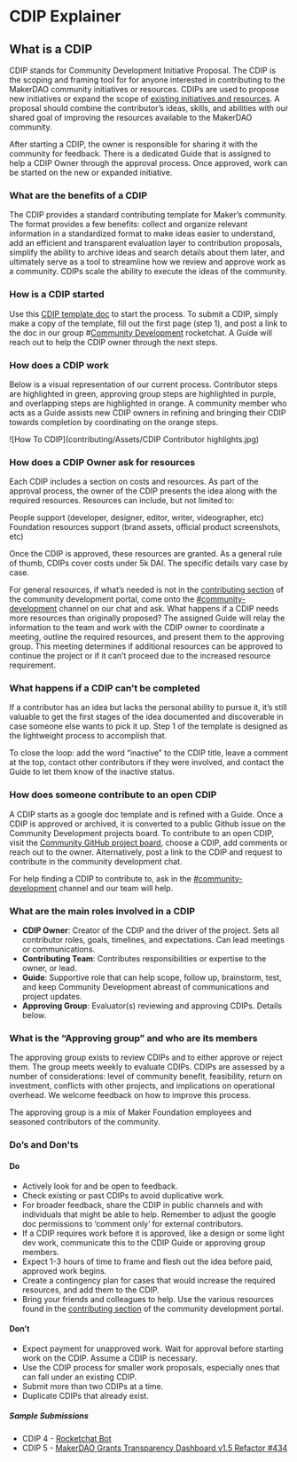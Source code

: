# CDIP Explainer

## What is a CDIP

CDIP stands for Community Development Initiative Proposal. The CDIP is the scoping and framing tool for for anyone interested in contributing to the MakerDAO community initiatives or resources. CDIPs are used to propose new initiatives or expand the scope of [existing initiatives and resources](https://community-development.makerdao.com/). A proposal should combine the contributor’s ideas, skills, and abilities with our shared goal of improving the resources available to the MakerDAO community.

After starting a CDIP, the owner is responsible for sharing it with the community for feedback. There is a dedicated Guide that is assigned to help a CDIP Owner through the approval process. Once approved, work can be started on the new or expanded initiative.

### What are the benefits of a CDIP

The CDIP provides a standard contributing template for Maker’s community. The format provides a few benefits: collect and organize relevant information in a standardized format to make ideas easier to understand, add an efficient and transparent evaluation layer to contribution proposals, simplify the ability to archive ideas and search details about them later, and ultimately serve as a tool to streamline how we review and approve work as a community. CDIPs scale the ability to execute the ideas of the community.

### How is a CDIP started

Use this [CDIP template doc](http://bit.ly/Comm_Dev_CDIP) to start the process. To submit a CDIP, simply make a copy of the template, fill out the first page (step 1), and post a link to the doc in our group #[Community Development](https://chat.makerdao.com/channel/community-development) rocketchat. A Guide will reach out to help the CDIP owner through the next steps.

### How does a CDIP work

Below is a visual representation of our current process. Contributor steps are highlighted in green, approving group steps are highlighted in purple, and overlapping steps are highlighted in orange. A community member who acts as a Guide assists new CDIP owners in refining and bringing their CDIP towards completion by coordinating on the orange steps.

![How To CDIP](contributing/Assets/CDIP Contributor highlights.jpg)

### How does a CDIP Owner ask for resources

Each CDIP includes a section on costs and resources. As part of the approval process, the owner of the CDIP presents the idea along with the required resources. Resources can include, but not limited to:

People support (developer, designer, editor, writer, videographer, etc)
Foundation resources support (brand assets, official product screenshots, etc)

Once the CDIP is approved, these resources are granted. As a general rule of thumb, CDIPs cover costs under 5k DAI. The specific details vary case by case.

For general resources, if what’s needed is not in the [contributing section](https://community-development.makerdao.com/contributing) of the community development portal, come onto the [#community-development](https://chat.makerdao.com/channel/community-development) channel on our chat and ask.
What happens if a CDIP needs more resources than originally proposed?
The assigned Guide will relay the information to the team and work with the CDIP owner to coordinate a meeting, outline the required resources, and present them to the approving group. This meeting determines if additional resources can be approved to continue the project or if it can’t proceed due to the increased resource requirement.

### What happens if a CDIP can’t be completed

If a contributor has an idea but lacks the personal ability to pursue it, it’s still valuable to get the first stages of the idea documented and discoverable in case someone else wants to pick it up. Step 1 of the template is designed as the lightweight process to accomplish that.

To close the loop: add the word “inactive” to the CDIP title, leave a comment at the top, contact other contributors if they were involved, and contact the Guide to let them know of the inactive status.

### How does someone contribute to an open CDIP

A CDIP starts as a google doc template and is refined with a Guide. Once a CDIP is approved or archived, it is converted to a public Github issue on the Community Development projects board. To contribute to an open CDIP, visit the [Community GitHub project board](https://github.com/makerdao/community/projects/2?card_filter_query=label%3Acdip), choose a CDIP, add comments or reach out to the owner. Alternatively, post a link to the CDIP and request to contribute in the community development chat.

For help finding a CDIP to contribute to, ask in the [#community-development](https://chat.makerdao.com/channel/community-development) channel and our team will help.

### What are the main roles involved in a CDIP

- **CDIP Owner**: Creator of the CDIP and the driver of the project. Sets all contributor roles, goals, timelines, and expectations. Can lead meetings or communications.
- **Contributing Team**: Contributes responsibilities or expertise to the owner, or lead.
- **Guide**: Supportive role that can help scope, follow up, brainstorm, test, and keep Community Development abreast of communications and project updates.
- **Approving Group**: Evaluator(s) reviewing and approving CDIPs. Details below.

### What is the “Approving group” and who are its members

The approving group exists to review CDIPs and to either approve or reject them. The group meets weekly to evaluate CDIPs. CDIPs are assessed by a number of considerations: level of community benefit, feasibility, return on investment, conflicts with other projects, and implications on operational overhead. We welcome feedback on how to improve this process.

The approving group is a mix of Maker Foundation employees and seasoned contributors of the community.

### Do’s and Don'ts

#### Do

- Actively look for and be open to feedback.
- Check existing or past CDIPs to avoid duplicative work.
- For broader feedback, share the CDIP in public channels and with individuals that might be able to help. Remember to adjust the google doc permissions to ‘comment only’ for external contributors.
- If a CDIP requires work before it is approved, like a design or some light dev work, communicate this to the CDIP Guide or approving group members.
- Expect 1-3 hours of time to frame and flesh out the idea before paid, approved work begins.
- Create a contingency plan for cases that would increase the required resources, and add them to the CDIP.
- Bring your friends and colleagues to help.  Use the various resources found in the [contributing section](https://community-development.makerdao.com/contributing) of the community development portal.

#### Don’t

- Expect payment for unapproved work. Wait for approval before starting work on the CDIP. Assume a CDIP is necessary.
- Use the CDIP process for smaller work proposals, especially ones that can fall under an existing CDIP.
- Submit more than two CDIPs at a time.
- Duplicate CDIPs that already exist.

##### Sample Submissions

- CDIP 4 - [Rocketchat Bot](https://github.com/makerdao/community/issues/412)
- CDIP 5 - [MakerDAO Grants Transparency Dashboard v1.5 Refactor #434](https://github.com/makerdao/community/issues/434)
